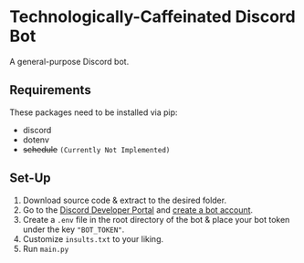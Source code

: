 # Technologically-Caffeinated Discord Bot
A general-purpose Discord bot.

## Requirements
These packages need to be installed via pip:
- discord
- dotenv
- ~~schedule~~ `(Currently Not Implemented)`
## Set-Up
1. Download source code & extract to the desired folder.
2. Go to the [Discord Developer Portal][1] and [create a bot account][2].
3. Create a `.env` file in the root directory of the bot & place your bot token under the key `"BOT_TOKEN"`.
4. Customize `insults.txt` to your liking.
5. Run `main.py`

[1]: https://discord.com/developers/applications/
[2]: https://discordpy.readthedocs.io/en/stable/discord.html
